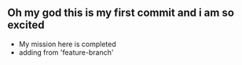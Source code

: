 ## Oh my god this is my first commit and i am so excited

- My mission here is completed
- adding from 'feature-branch'
